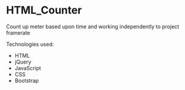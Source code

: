 # HTML_Counter
Count up meter based upon time and working independently to project framerate


Technologies used: 
- HTML
- jQuery
- JavaScript
- CSS
- Bootstrap